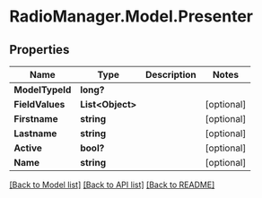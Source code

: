 # RadioManager.Model.Presenter
## Properties

Name | Type | Description | Notes
------------ | ------------- | ------------- | -------------
**ModelTypeId** | **long?** |  | 
**FieldValues** | **List&lt;Object&gt;** |  | [optional] 
**Firstname** | **string** |  | [optional] 
**Lastname** | **string** |  | [optional] 
**Active** | **bool?** |  | [optional] 
**Name** | **string** |  | [optional] 

[[Back to Model list]](../README.md#documentation-for-models) [[Back to API list]](../README.md#documentation-for-api-endpoints) [[Back to README]](../README.md)

